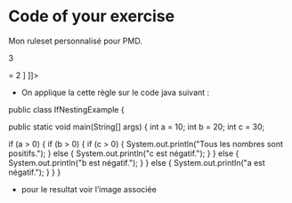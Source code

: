 # Code of your exercise

<ruleset name="Mon Ruleset Personnalisé"
xmlns="http://pmd.sourceforge.net/ruleset/2.0.0"
xmlns:xsi="http://www.w3.org/2001/XMLSchema-instance"
xsi:schemaLocation="http://pmd.sourceforge.net/ruleset/2.0.0 http://pmd.sourceforge.net/ruleset_2_0_0.xsd">



<description>
Mon ruleset personnalisé pour PMD.
</description>



<!-- Ajoutez vos règles personnalisées ici -->
<rule name="IfImbriquer"
language="java"
message="Une Imbrication de plus trois ifs!! "
class="net.sourceforge.pmd.lang.rule.XPathRule">
<priority>3</priority>
<properties>
<property name="version" value="3.1"/>
<property name="xpath">
<value>
<![CDATA[
//IfStatement[count(ancestor::IfStatement) >= 2 ]
]]>
</value>
</property>
</properties>
</rule>



</ruleset>



- On applique la cette règle sur le code java suivant :



public class IfNestingExample {



public static void main(String[] args) {
int a = 10;
int b = 20;
int c = 30;



if (a > 0) {
if (b > 0) {
if (c > 0) {
System.out.println("Tous les nombres sont positifs.");
} else {
System.out.println("c est négatif.");
}
} else {
System.out.println("b est négatif.");
}
} else {
System.out.println("a est négatif.");
}
}
}



- pour le resultat voir l’image associée
